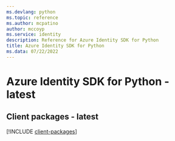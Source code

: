 ```yaml
---
ms.devlang: python
ms.topic: reference
ms.author: mcpatino
author: mccoyp
ms.service: identity
description: Reference for Azure Identity SDK for Python
title: Azure Identity SDK for Python
ms.data: 07/22/2022
---
```

# Azure Identity SDK for Python - latest

## Client packages - latest
[!INCLUDE [client-packages](identity-client-index.md)]